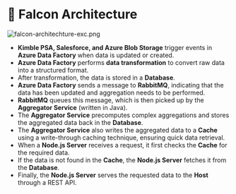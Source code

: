 # 🚀 Falcon Architecture


![falcon-architechture-exc.png](https://prod-files-secure.s3.us-west-2.amazonaws.com/2218d451-9074-449a-9e14-4ae157871206/1c5c9930-f6f6-4a85-9a15-81a64569ec14/falcon-architechture-exc.png?X-Amz-Algorithm=AWS4-HMAC-SHA256&X-Amz-Content-Sha256=UNSIGNED-PAYLOAD&X-Amz-Credential=AKIAT73L2G45FSPPWI6X%2F20250113%2Fus-west-2%2Fs3%2Faws4_request&X-Amz-Date=20250113T005639Z&X-Amz-Expires=3600&X-Amz-Signature=dfcdc3a713d1b072f8ac26ae14c499d9383130d17608db19fb39e24742063fc1&X-Amz-SignedHeaders=host&x-id=GetObject)

- **Kimble PSA, Salesforce, and Azure Blob Storage** trigger events in **Azure Data Factory** when data is updated or created.
- **Azure Data Factory** performs **data transformation** to convert raw data into a structured format.
- After transformation, the data is stored in a **Database**.
- **Azure Data Factory** sends a message to **RabbitMQ**, indicating that the data has been updated and aggregation needs to be performed.
- **RabbitMQ** queues this message, which is then picked up by the **Aggregator Service** (written in Java).
- The **Aggregator Service** precomputes complex aggregations and stores the aggregated data back in the **Database**.
- The **Aggregator Service** also writes the aggregated data to a **Cache** using a write-through caching technique, ensuring quick data retrieval.
- When a **Node.js Server** receives a request, it first checks the **Cache** for the required data.
- If the data is not found in the **Cache**, the **Node.js Server** fetches it from the **Database**.
- Finally, the **Node.js Server** serves the requested data to the **Host** through a REST API.
